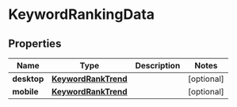 # KeywordRankingData

## Properties
Name | Type | Description | Notes
------------ | ------------- | ------------- | -------------
**desktop** | [**KeywordRankTrend**](KeywordRankTrend.md) |  |  [optional]
**mobile** | [**KeywordRankTrend**](KeywordRankTrend.md) |  |  [optional]
